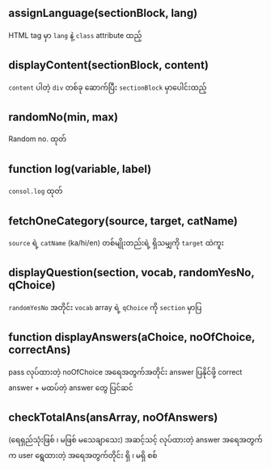 ## assignLanguage(sectionBlock, lang)
HTML tag မှာ `lang` နဲ့ `class` attribute ထည့်

## displayContent(sectionBlock, content)
`content` ပါတဲ့ `div` တစ်ခု ဆောက်ပြီး `sectionBlock` မှာပေါင်းထည့်

## randomNo(min, max)
Random no. ထုတ်

## function log(variable, label)
`consol.log` ထုတ်

## fetchOneCategory(source, target, catName)
`source` ရဲ့ `catName` (ka/hi/en) တစ်မျိုးတည်းရဲ့ ရှိသမျှကို `target` ထဲကူး

## displayQuestion(section, vocab, randomYesNo, qChoice)
`randomYesNo` အတိုင်း `vocab` array ရဲ့ `qChoice` ကို `section` မှာပြ

## function displayAnswers(aChoice, noOfChoice, correctAns)
pass လုပ်ထားတဲ့ noOfChoice အရေအတွက်အတိုင်း answer ပြနိုင်ဖို့ correct answer + မထပ်တဲ့ answer တွေ ပြင်ဆင်

## checkTotalAns(ansArray, noOfAnswers)
(ရေရှည်သုံးဖြစ် ၊ မဖြစ် မသေချာသေး) အဆင့်သင့် လုပ်ထားတဲ့ answer အရေအတွက်က user ရွေထားတဲ့ အရေအတွက်တိုင်း ရှိ ၊ မရှိ စစ်